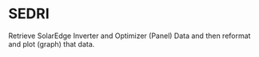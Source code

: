 # SEDRI
Retrieve SolarEdge Inverter and  Optimizer (Panel) Data and then reformat and plot (graph) that data.
